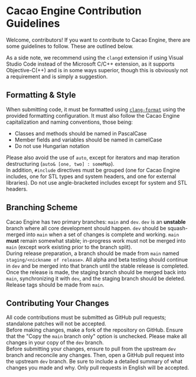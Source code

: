 # Cacao Engine Contribution Guidelines

Welcome, contributors! If you want to contribute to Cacao Engine, there are some guidelines to follow. These are outlined below.  

As a side note, we recommend using the `clangd` extension if using Visual Studio Code instead of the Microsoft C/C++ extension, as it supports Objective-C(++) and is in some ways superior, though this is obviously not a requirement and is simply a suggestion.

## Formatting & Style
When submitting code, it must be formatted using [`clang-format`](https://clang.llvm.org/docs/ClangFormat.html) using the provided formatting configuration. It must also follow the Cacao Engine capitalization and naming conventions, those being:
* Classes and methods should be named in PascalCase
* Member fields and variables should be named in camelCase
* Do not use Hungarian notation
  
Please also avoid the use of `auto`, except for iterators and map iteration destructuring (`auto& [one, two] : someMap`).  
In addition, `#include` directives must be grouped (one for Cacao Engine includes, one for STL types and system headers, and one for external libraries). Do not use angle-bracketed includes except for system and STL headers.

## Branching Scheme
Cacao Engine has two primary branches: `main` and `dev`. `dev` is an **unstable** branch where all core development should happen. `dev` should be squash-merged into `main` when a set of changes is complete and working. `main` **must** remain somewhat stable; in-progress work must not be merged into `main` (except work existing prior to the branch split).  
During release preparation, a branch should be made from `main` named `staging/<nickname of release>`. All alpha and beta testing should continue in `dev` and be merged into that branch until the stable release is completed. Once the release is made, the staging branch should be merged back into `main`, synchronizing it with `dev`, and the staging branch should be deleted. Release tags should be made from `main`.

## Contributing Your Changes
All code contributions must be submitted as GitHub pull requests; standalone patches will not be accepted.  
Before making changes, make a fork of the repository on GitHub. Ensure that the "Copy the `main` branch only" option is unchecked. Please make all changes in your copy of the `dev` branch.  
Before submitting your changes, ensure to pull from the upstream `dev` branch and reconcile any changes. Then, open a GitHub pull request into the upstream `dev` branch. Be sure to include a detailed summary of what changes you made and why. Only pull requests in English will be accepted.
